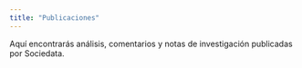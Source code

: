 ```yaml
---
title: "Publicaciones"
---
```

Aquí encontrarás análisis, comentarios y notas de investigación publicadas por Sociedata.
